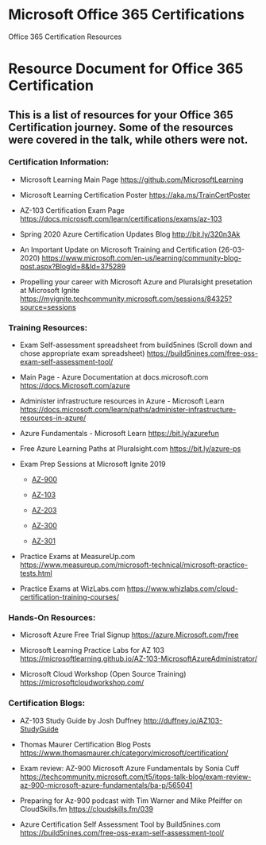 # Microsoft Office 365 Certifications
Office 365 Certification Resources

# Resource Document for Office 365 Certification
## This is a list of resources for your Office 365 Certification journey. Some of the resources were covered in the talk, while others were not.

### Certification Information:

- Microsoft Learning Main Page
https://github.com/MicrosoftLearning

- Microsoft Learning Certification Poster
https://aka.ms/TrainCertPoster 

- AZ-103 Certification Exam Page
https://docs.microsoft.com/learn/certifications/exams/az-103

- Spring 2020 Azure Certification Updates Blog
http://bit.ly/320n3Ak

- An Important Update on Microsoft Training and Certification (26-03-2020)
https://www.microsoft.com/en-us/learning/community-blog-post.aspx?BlogId=8&Id=375289

- Propelling your career with Microsoft Azure and Pluralsight presetation at Microsoft Ignite
https://myignite.techcommunity.microsoft.com/sessions/84325?source=sessions

### Training Resources:
- Exam Self-assessment spreadsheet from build5nines (Scroll down and chose appropriate exam spreadsheet)
https://build5nines.com/free-oss-exam-self-assessment-tool/

- Main Page - Azure Documentation at docs.microsoft.com
https://docs.Microsoft.com/azure 

- Administer infrastructure resources in Azure - Microsoft Learn
https://docs.microsoft.com/learn/paths/administer-infrastructure-resources-in-azure/

- Azure Fundamentals - Microsoft Learn
https://bit.ly/azurefun

- Free Azure Learning Paths at Pluralsight.com 
https://bit.ly/azure-ps

- Exam Prep Sessions at Microsoft Ignite 2019
  - [AZ-900](https://myignite.techcommunity.microsoft.com/sessions/78630?source=sessions)
  
  - [AZ-103](https://myignite.techcommunity.microsoft.com/sessions/80741?source=sessions)
  
  - [AZ-203](https://myignite.techcommunity.microsoft.com/sessions/78611?source=sessions)
  
  - [AZ-300](https://myignite.techcommunity.microsoft.com/sessions/80470?source=sessions)
  
  - [AZ-301](https://myignite.techcommunity.microsoft.com/sessions/78629)

- Practice Exams at MeasureUp.com
https://www.measureup.com/microsoft-technical/microsoft-practice-tests.html

- Practice Exams at WizLabs.com
https://www.whizlabs.com/cloud-certification-training-courses/

### Hands-On Resources:
- Microsoft Azure Free Trial Signup
https://azure.Microsoft.com/free 

- Microsoft Learning Practice Labs for AZ 103 
https://microsoftlearning.github.io/AZ-103-MicrosoftAzureAdministrator/

- Microsoft Cloud Workshop (Open Source Training)
https://microsoftcloudworkshop.com/

### Certification Blogs:

- AZ-103 Study Guide by Josh Duffney
http://duffney.io/AZ103-StudyGuide

- Thomas Maurer Certification Blog Posts
https://www.thomasmaurer.ch/category/microsoft/certification/

- Exam review: AZ-900 Microsoft Azure Fundamentals by Sonia Cuff
https://techcommunity.microsoft.com/t5/itops-talk-blog/exam-review-az-900-microsoft-azure-fundamentals/ba-p/565041

- Preparing for Az-900 podcast with Tim Warner and Mike Pfeiffer on CloudSkills.fm
https://cloudskills.fm/039

- Azure Certification Self Assessment Tool by Build5nines.com
https://build5nines.com/free-oss-exam-self-assessment-tool/
